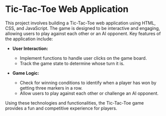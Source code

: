# Tic-Tac-Toe Web Application

This project involves building a Tic-Tac-Toe web application using HTML, CSS, and JavaScript. The game is designed to be interactive and engaging, allowing users to play against each other or an AI opponent. Key features of the application include:

- **User Interaction:**
  - Implement functions to handle user clicks on the game board.
  - Track the game state to determine whose turn it is.

- **Game Logic:**
  - Check for winning conditions to identify when a player has won by getting three markers in a row.
  - Allow users to play against each other or challenge an AI opponent.

Using these technologies and functionalities, the Tic-Tac-Toe game provides a fun and competitive experience for players.
